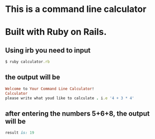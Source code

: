 # This is a command line calculator

# Built with Ruby on Rails.

## Using irb you need to input 

```ruby
$ ruby calculator.rb
```

## the output will be 

```ruby
Welcome to Your Command Line Calculator!
Calculator
please write what youd like to calculate . i.e '4 + 3 * 4'
```

## after entering the numbers 5+6+8, the output will be

```ruby
result is: 19
```



